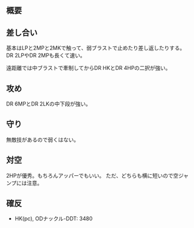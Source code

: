 ## 概要

## 差し合い

基本はLPと2MPと2MKで触って、弱ブラストで止めたり差し返したりする。
DR 2LPやDR 2MPも長くて速い。

遠距離では中ブラストで牽制してからDR HKとDR 4HPの二択が強い。

## 攻め

DR 6MPとDR 2LKの中下段が強い。

## 守り

無敵技があるので弱くはない。

## 対空

2HPが優秀。もちろんアッパーでもいい。
ただ、どちらも横に短いので空ジャンプには注意。

## 確反

- HK(pc), ODナックル-DDT: 3480
